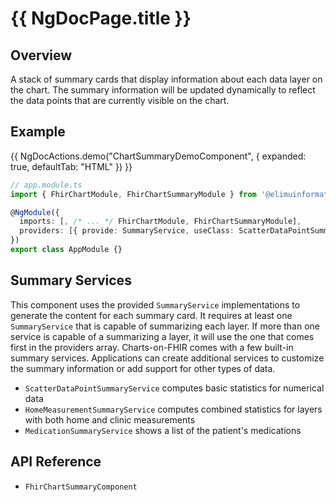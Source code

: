 # {{ NgDocPage.title }}

## Overview

A stack of summary cards that display information about each data layer on the chart. The summary information will be updated dynamically to reflect the data points that are currently visible on the chart.

## Example

{{ NgDocActions.demo("ChartSummaryDemoComponent", { expanded: true, defaultTab: "HTML" }) }}

```ts
// app.module.ts
import { FhirChartModule, FhirChartSummaryModule } from '@elimuinformatics/ngx-charts-on-fhir';

@NgModule({
  imports: [, /* ... */ FhirChartModule, FhirChartSummaryModule],
  providers: [{ provide: SummaryService, useClass: ScatterDataPointSummaryService, multi: true }],
})
export class AppModule {}
```

## Summary Services

This component uses the provided `SummaryService` implementations to generate the content for each summary card. It requires at least one `SummaryService` that is capable of summarizing each layer. If more than one service is capable of a summarizing a layer, it will use the one that comes first in the providers array. Charts-on-FHIR comes with a few built-in summary services. Applications can create additional services to customize the summary information or add support for other types of data.

- `ScatterDataPointSummaryService` computes basic statistics for numerical data
- `HomeMeasurementSummaryService` computes combined statistics for layers with both home and clinic measurements
- `MedicationSummaryService` shows a list of the patient's medications

## API Reference

- `FhirChartSummaryComponent`

